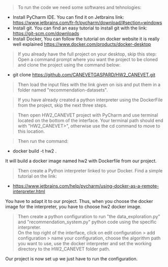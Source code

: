 > To run the code we need some softwares and tehnologies:
- Install PyCharm IDE. You can find it on Jetbrains link:
https://www.jetbrains.com/fr-fr/pycharm/download/#section=windows
- Install git. You can find an easy tutorial to install git with the link:
https://git-scm.com/downloads
- Install Docker, You can follow the tutorial on docker website it is really well explained
https://www.docker.com/products/docker-desktop

>If you already have the full project on your desktop, skip this step: \
> Open a command prompt where you want the project to be cloned and clone the project using the command below:
- git clone https://github.com/CANEVETGASPARD/HW2_CANEVET.git

> Then load the input files with the link given on isis and put them in a folder named "recommendation-datasets".

> If you have already created a python interpreter using the DockerFile from the project, skip the next three steps.

> Then open HW2_CANEVET project with PyCharm and use terminal located on the bottom of the interface.
Your terminal path should end with "HW2_CANEVET>", otherwise use the cd command to move to this location.
 
> Then run the command: 
- docker build -t hw2 . 
  
It will build a docker image named hw2 with Dockerfile from our project. 

> Then create a Python interpreter linked to your Docker. Find a simple tutorial on the link:
- https://www.jetbrains.com/help/pycharm/using-docker-as-a-remote-interpreter.html

You have to adapt it to our project. Thus, when you choose the docker image for the interpreter, you have to choose hw2 docker image.

> Then create a python configuration to run "the data_exploration.py" and "recommendation_system.py" python code using the specific interpreter. \
On the top right of the interface, click on edit configuration > add configuration > name your configuration, choose the algorithm path you want to use, use the docker interpreter and set the working directory to the HW2_CANEVET folder path.

Our project is now set up we just have to run the configuration.